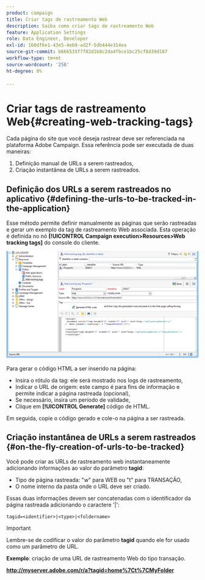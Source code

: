```yaml
---
product: campaign
title: Criar tags de rastreamento Web
description: Saiba como criar tags de rastreamento Web
feature: Application Settings
role: Data Engineer, Developer
exl-id: 160df6e1-43e5-4eb9-ad2f-5db444e314ea
source-git-commit: b666535f7f82d1b8c2da4fbce1bc25cf8d39d187
workflow-type: tm+mt
source-wordcount: '258'
ht-degree: 0%

---
```


# Criar tags de rastreamento Web{#creating-web-tracking-tags}

Cada página do site que você deseja rastrear deve ser referenciada na plataforma Adobe Campaign. Essa referência pode ser executada de duas maneiras:

1. Definição manual de URLs a serem rastreados,
1. Criação instantânea de URLs a serem rastreados.

## Definição dos URLs a serem rastreados no aplicativo {#defining-the-urls-to-be-tracked-in-the-application}

Esse método permite definir manualmente as páginas que serão rastreadas e gerar um exemplo da tag de rastreamento Web associada. Esta operação é definida no nó **[!UICONTROL Campaign execution>Resources>Web tracking tags]** do console do cliente.

![](assets/d_ncs_integration_webtracking_screen.png)

Para gerar o código HTML a ser inserido na página:

* Insira o rótulo da tag: ele será mostrado nos logs de rastreamento,
* Indicar o URL de origem: este campo é para fins de informação e permite indicar a página rastreada (opcional),
* Se necessário, insira um período de validade,
* Clique em **[!UICONTROL Generate]** código de HTML.

Em seguida, copie o código gerado e cole-o na página a ser rastreada.

## Criação instantânea de URLs a serem rastreados {#on-the-fly-creation-of-urls-to-be-tracked}

Você pode criar as URLs de rastreamento web instantaneamente adicionando informações ao valor do parâmetro **tagid**:

* Tipo de página rastreada: &quot;w&quot; para WEB ou &quot;t&quot; para TRANSAÇÃO,
* O nome interno da pasta onde o URL deve ser criado.

Essas duas informações devem ser concatenadas com o identificador da página rastreada adicionando o caractere &#39;|&#39;:

```
tagid=<identifier>|<type>|<foldername>
```

>[!IMPORTANT]
>
>Lembre-se de codificar o valor do parâmetro **tagid** quando ele for usado como um parâmetro de URL.

**Exemplo**: criação de uma URL de rastreamento Web do tipo transação.

**http://myserver.adobe.com/r/a?tagid=home%7Ct%7CMyFolder**
